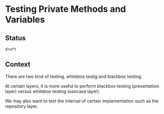 # Testing Private Methods and Variables


## Status

`draft`


## Context

There are two kind of testing, whitebox testig and blackbox testing.

At certain layers, it is more useful to perform blackbox testing (presentation layer) versus whitebox testing (usecase layer).

We may also want to test the internal of certain implementation such as the repository layer.
